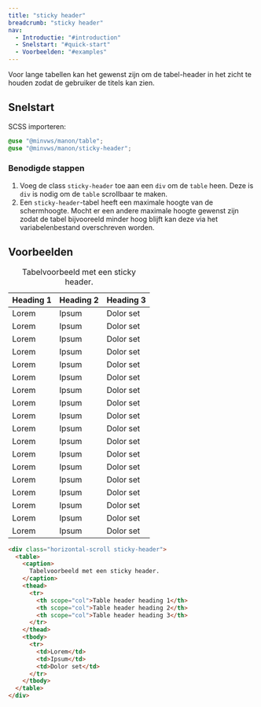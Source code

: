 ```yaml
---
title: "sticky header"
breadcrumb: "sticky header"
nav:
  - Introductie: "#introduction"
  - Snelstart: "#quick-start"
  - Voorbeelden: "#examples"
---
```

<p class="introduction">
Voor lange tabellen kan het gewenst zijn om de tabel-header in het zicht te
houden zodat de gebruiker de titels kan zien.</p>

<h2 id="quick-start">Snelstart</h2>

SCSS importeren:

```scss
@use "@minvws/manon/table";
@use "@minvws/manon/sticky-header";
```

### Benodigde stappen

1.  Voeg de class `sticky-header` toe aan een `div` om de `table` heen. Deze is
    `div` is nodig om de `table` scrollbaar te maken.
2.  Een `sticky-header`-tabel heeft een maximale hoogte van de schermhoogte.
    Mocht er een andere maximale hoogte gewenst zijn zodat de tabel bijvooreeld
    minder hoog blijft kan deze via het variabelenbestand overschreven worden.

<h2 id="examples">Voorbeelden</h2>

<div class="horizontal-scroll sticky-header">
  <table>
    <caption> Tabelvoorbeeld met een sticky header. </caption>
    <thead>
      <tr>
        <th scope="col">Heading 1</th>
        <th scope="col">Heading 2</th>
        <th scope="col">Heading 3</th>
      </tr>
    </thead>
    <tbody>
      <tr>
        <td>Lorem</td>
        <td>Ipsum</td>
        <td>Dolor set</td>
      </tr>
      <tr>
        <td>Lorem</td>
        <td>Ipsum</td>
        <td>Dolor set</td>
      </tr>
      <tr>
        <td>Lorem</td>
        <td>Ipsum</td>
        <td>Dolor set</td>
      </tr>
      <tr>
        <td>Lorem</td>
        <td>Ipsum</td>
        <td>Dolor set</td>
      </tr>
      <tr>
        <td>Lorem</td>
        <td>Ipsum</td>
        <td>Dolor set</td>
      </tr>
      <tr>
        <td>Lorem</td>
        <td>Ipsum</td>
        <td>Dolor set</td>
      </tr>
      <tr>
        <td>Lorem</td>
        <td>Ipsum</td>
        <td>Dolor set</td>
      </tr>
      <tr>
        <td>Lorem</td>
        <td>Ipsum</td>
        <td>Dolor set</td>
      </tr>
      <tr>
        <td>Lorem</td>
        <td>Ipsum</td>
        <td>Dolor set</td>
      </tr>
      <tr>
        <td>Lorem</td>
        <td>Ipsum</td>
        <td>Dolor set</td>
      </tr>
      <tr>
        <td>Lorem</td>
        <td>Ipsum</td>
        <td>Dolor set</td>
      </tr>
      <tr>
        <td>Lorem</td>
        <td>Ipsum</td>
        <td>Dolor set</td>
      </tr>
      <tr>
        <td>Lorem</td>
        <td>Ipsum</td>
        <td>Dolor set</td>
      </tr>
      <tr>
        <td>Lorem</td>
        <td>Ipsum</td>
        <td>Dolor set</td>
      </tr>
      <tr>
        <td>Lorem</td>
        <td>Ipsum</td>
        <td>Dolor set</td>
      </tr>
      <tr>
        <td>Lorem</td>
        <td>Ipsum</td>
        <td>Dolor set</td>
      </tr>
      <tr>
        <td>Lorem</td>
        <td>Ipsum</td>
        <td>Dolor set</td>
      </tr>
      <tr>
        <td>Lorem</td>
        <td>Ipsum</td>
        <td>Dolor set</td>
      </tr>
    </tbody>
  </table>
</div>

```html
<div class="horizontal-scroll sticky-header">
  <table>
    <caption>
      Tabelvoorbeeld met een sticky header.
    </caption>
    <thead>
      <tr>
        <th scope="col">Table header heading 1</th>
        <th scope="col">Table header heading 2</th>
        <th scope="col">Table header heading 3</th>
      </tr>
    </thead>
    <tbody>
      <tr>
        <td>Lorem</td>
        <td>Ipsum</td>
        <td>Dolor set</td>
      </tr>
    </tbody>
  </table>
</div>
```
